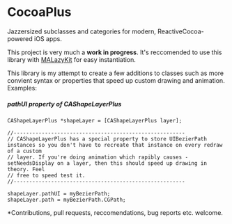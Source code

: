 CocoaPlus
=========

Jazzersized subclasses and categories for modern, ReactiveCocoa-powered iOS apps.

This project is very much a **work in progress**. It's reccomended to use this library with [MALazyKit](https://github.com/marlonandrade/malazykit) for easy instantiation.

This library is my attempt to create a few additions to classes such as more convient syntax or properties that speed up custom drawing and animation. Examples:


##### pathUI property of CAShapeLayerPlus
```
CAShapeLayerPlus *shapeLayer = [CAShapeLayerPlus layer];

//-------------------------------------------------------
// CAShapeLayerPlus has a special property to store UIBezierPath instances so you don't have to recreate that instance on every redraw of a custom
// layer. If you're doing animation which rapibly causes -setNeedsDisplay on a layer, then this should speed up drawing in theory. Feel
// free to speed test it.
//-------------------------------------------------------

shapeLayer.pathUI = myBezierPath;
shapeLayer.path = myBezierPath.CGPath;
```

*Contributions, pull requests, reccomendations, bug reports etc. welcome.